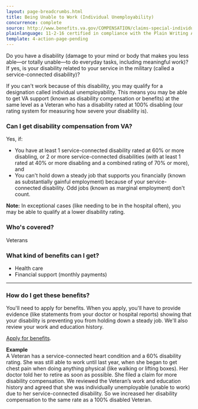 ```yaml
---
layout: page-breadcrumbs.html
title: Being Unable to Work (Individual Unemployability)
concurrence: complete
source: http://www.benefits.va.gov/COMPENSATION/claims-special-individual_unemployability.asp
plainlanguage: 11-2-16 certified in compliance with the Plain Writing Act
template: 4-action-page-pending
---
```


Do you have a disability (damage to your mind or body that makes you less able—or totally unable—to do everyday tasks, including meaningful work)? If yes, is your disability related to your service in the military (called a service-connected disability)?

If you can't work because of this disability, you may qualify for a designation called individual unemployability. This means you may be able to get VA support (known as disability compensation or benefits) at the same level as a Veteran who has a disability rated at 100% disabling (our rating system for measuring how severe your disability is).

<div class="call-out" markdown="1">

### Can I get disability compensation from VA?
Yes, if:

  - You have at least 1 service-connected disability rated at 60% or more disabling, or 2 or more service-connected disabilities (with at least 1 rated at 40% or more disabling and a combined rating of 70% or more), and
  - You can't hold down a steady job that supports you financially (known as substantially gainful employment) because of your service-connected disability. Odd jobs (known as marginal employment) don't count.

**Note:** In exceptional cases (like needing to be in the hospital often), you may be able to qualify at a lower disability rating.



### Who's covered?
Veterans
</div>

### What kind of benefits can I get?

- Health care
- Financial support (monthly payments)

-----

### How do I get these benefits?

You'll need to apply for benefits. When you apply, you'll have to provide evidence (like statements from your doctor or hospital reports) showing that your disability is preventing you from holding down a steady job. We'll also review your work and education history.

[Apply for benefits](https://www.vets.gov/disability-benefits/apply-for-benefits/).

**Example**<br>
A Veteran has a service-connected heart condition and a 60% disability rating. She was still able to work until last year, when she began to get chest pain when doing anything physical (like walking or lifting boxes). Her doctor told her to retire as soon as possible. She filed a claim for more disability compensation. We reviewed the Veteran’s work and education history and agreed that she was individually unemployable (unable to work) due to her service-connected disability. So we increased her disability compensation to the same rate as a 100% disabled Veteran.
